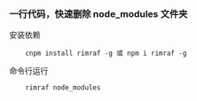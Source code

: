 ### 一行代码，快速删除 node_modules 文件夹

安装依赖
```shell
    cnpm install rimraf -g 或 npm i rimraf -g
```
命令行运行
```shell
    rimraf node_modules
```
